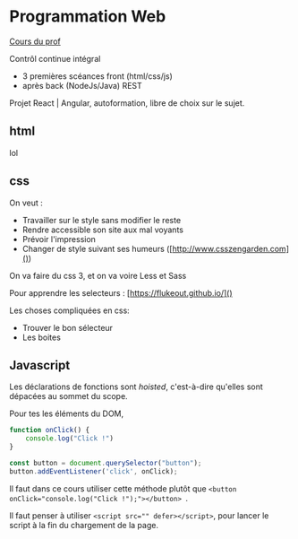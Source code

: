 # Programmation Web

[Cours du prof](http://www.reveillere.fr/M2WEB)

Contrôl continue intégral



* 3 premières scéances front (html/css/js) 
* après back (NodeJs/Java) REST

Projet React | Angular, autoformation, libre de choix sur le sujet.



## html

lol



## css

On veut : 

* Travailler sur le style sans modifier le reste
* Rendre accessible son site aux mal voyants
* Prévoir l'impression
* Changer de style suivant ses humeurs ([http://www.csszengarden.com]())

On va faire du css 3, et on va voire Less et Sass

Pour apprendre les selecteurs : [https://flukeout.github.io/]()

Les choses compliquées en css:

* Trouver le bon sélecteur
* Les boites



## Javascript



Les déclarations de fonctions sont *hoisted*, c'est-à-dire qu'elles sont dépacées au sommet du scope.

Pour tes les éléments du DOM, 

```javascript
function onClick() {
    console.log("Click !")
}

const button = document.querySelector("button");
button.addEventListener('click', onClick);
```

Il faut dans ce cours utiliser cette méthode plutôt que `<button onClick="console.log("Click !");"></button> `.

Il faut penser à utiliser `<script src="" defer></script>`, pour lancer le script à la fin du chargement de la page.
